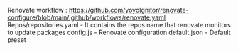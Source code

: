 Renovate workflow : https://github.com/yoyoIgnitor/renovate-configure/blob/main/.github/workflows/renovate.yaml 
Repos/repositories.yaml - It contains the repos name that renovate monitors to update packages
config.js - Renovate configuration
default.json - Default preset 
